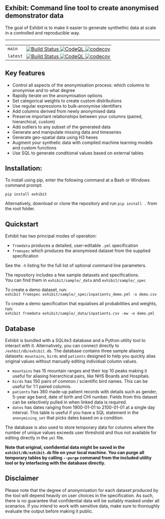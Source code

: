 ## Exhibit: Command line tool to create anonymised demonstrator data

The goal of Exhibit is to make it easier to generate synthethic data at scale in a controlled and reproducible way.

---

<table>
<!-- Main branch badges -->
<tr>
<td style="text-align: left"><code>main</code></td>
<td style="text-align: left; vertical-align: middle; padding: 4px; line-height: 1">
<p style="margin:0">
<a href="https://travis-ci.org/gherka/exhibit"><img src="https://travis-ci.org/gherka/exhibit.svg?branch=main" alt="Build Status"> <a href="https://github.com/gherka/exhibit/actions/workflows/codeql.yml"><img src="https://github.com/gherka/exhibit/actions/workflows/codeql.yml/badge.svg" alt="CodeQL"> <a href="https://codecov.io/github/gherka/exhibit"><img src="https://codecov.io/github/gherka/exhibit/branch/main/graph/badge.svg?token=A5YQIV56QM" alt="codecov">
</p>
</td>
</tr>
<!-- Latest branch badges -->
<tr>
<td style="text-align: left;"><code>latest</code></td>
<td style="text-align: left; vertical-align: middle; padding: 4px; line-height: 1">
<p style="margin:0">
<a href="https://travis-ci.org/gherka/exhibit"><img src="https://travis-ci.org/gherka/exhibit.svg?branch=latest" alt="Build Status"> <a href="https://github.com/gherka/exhibit/actions/workflows/codeql.yml"><img src="https://github.com/gherka/exhibit/actions/workflows/codeql.yml/badge.svg" alt="CodeQL"> <a href="https://codecov.io/github/gherka/exhibit"><img src="https://codecov.io/github/gherka/exhibit/branch/latest/graph/badge.svg?token=A5YQIV56QM" alt="codecov">
</p>
</td>
</tr>

</table>

## Key features

- Control all aspects of the anonymisation process: which columns to anonymise and to what degree
- Rapidly iterate on the anonymisation options
- Set categorical weights to create custom distributions
- Use regular expressions to bulk-anonymise identifiers
- Add columns derived from newly anonymised data
- Preserve important relationships between your columns (paired, hierarchical, custom)
- Add outliers to any subset of the generated data
- Generate and manipulate missing data and timeseries
- Generate geo-spatial data using H3 hexes
- Augment your synthetic data with compiled machine learning models and custom functions
- Use SQL to generate conditional values based on external tables

## Installation:

To install using pip, enter the following command at a Bash or Windows command prompt:

`pip install exhibit`

Alternatively, download or clone the repository and run `pip install .` from the root folder.

## Quickstart

Exhibit has two principal modes of operation: 
 - `fromdata` produces a detailed, user-editable `.yml` specification
 - `fromspec` which produces the anonymised dataset from the supplied specification

See the `-h` listing for the full list of optional command line parameters.

The repository includes a few sample datasets and specifications.\
You can find them in `exhibit/sample/_data` and `exhibit/sample/_spec`

To create a demo dataset, run:\
`exhibit fromspec exhibit/sample/_spec/inpatients_demo.yml -o demo.csv`

To create a demo specification that equialises all probabilities and weights, run:\
`exhibit fromdata exhibit/sample/_data/inpatients.csv -ew -o demo.yml`

## Database

Exhibit is bundled with a SQLite3 database and a Python utility tool to interact with it. Alternatively, you can connect directly to `/exhbit/db/exhibit.db`. The database contains three sample aliasing datasets: `mountains`, `birds` and `patients` designed to help you quickly alias original values without manually editing individual column values.

 - `mountains` has 15 mountain ranges and their top 10 peaks making it useful for aliasing hierarchical pairs, like NHS Boards and Hospitals.
 - `birds` has 150 pairs of common / scientific bird names. This can be useful for 1:1 paired columns.
 - `patients` has 360 made-up patient records with details such as gender, 5-year age band, date of birth and CHI number. Fields from this dataset can be selectively pulled in when linked data is required.
  - `dates` has dates ranging from 1900-01-01 to 2100-01-01 at a single day interval. This table is useful if you have a SQL statement in the `anonymising_set` that picks dates based on a condition. 

The database is also used to store temporary data for columns where the number of unique values exceeds user threshold and thus not available for editing directly in the `yml` file.

**Note that original, confidential data might be saved in the `exhibit/db/exhibit.db` file on your local machine. You can purge all temporary tables by calling `--purge` command from the included utility tool or by interfacing with the database directly.**

## Disclaimer

Please note that the degree of anonymisation for each dataset produced by the tool will depend heavily on user choices in the specification. As such, there is no guarantee that confidential data will be suitably masked under all scenarios. If you intend to work with sensitive data, make sure to thoroughly evaluate the output before making it public.
